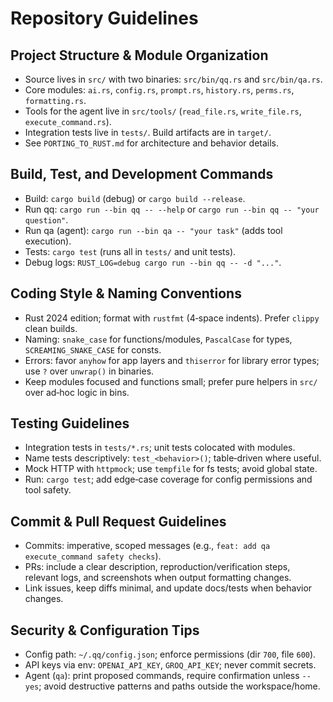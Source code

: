 # Repository Guidelines

## Project Structure & Module Organization
- Source lives in `src/` with two binaries: `src/bin/qq.rs` and `src/bin/qa.rs`.
- Core modules: `ai.rs`, `config.rs`, `prompt.rs`, `history.rs`, `perms.rs`, `formatting.rs`.
- Tools for the agent live in `src/tools/` (`read_file.rs`, `write_file.rs`, `execute_command.rs`).
- Integration tests live in `tests/`. Build artifacts are in `target/`.
- See `PORTING_TO_RUST.md` for architecture and behavior details.

## Build, Test, and Development Commands
- Build: `cargo build` (debug) or `cargo build --release`.
- Run qq: `cargo run --bin qq -- --help` or `cargo run --bin qq -- "your question"`.
- Run qa (agent): `cargo run --bin qa -- "your task"` (adds tool execution).
- Tests: `cargo test` (runs all in `tests/` and unit tests).
- Debug logs: `RUST_LOG=debug cargo run --bin qq -- -d "..."`.

## Coding Style & Naming Conventions
- Rust 2024 edition; format with `rustfmt` (4‑space indents). Prefer `clippy` clean builds.
- Naming: `snake_case` for functions/modules, `PascalCase` for types, `SCREAMING_SNAKE_CASE` for consts.
- Errors: favor `anyhow` for app layers and `thiserror` for library error types; use `?` over `unwrap()` in binaries.
- Keep modules focused and functions small; prefer pure helpers in `src/` over ad‑hoc logic in bins.

## Testing Guidelines
- Integration tests in `tests/*.rs`; unit tests colocated with modules.
- Name tests descriptively: `test_<behavior>()`; table‑driven where useful.
- Mock HTTP with `httpmock`; use `tempfile` for fs tests; avoid global state.
- Run: `cargo test`; add edge‑case coverage for config permissions and tool safety.

## Commit & Pull Request Guidelines
- Commits: imperative, scoped messages (e.g., `feat: add qa execute_command safety checks`).
- PRs: include a clear description, reproduction/verification steps, relevant logs, and screenshots when output formatting changes.
- Link issues, keep diffs minimal, and update docs/tests when behavior changes.

## Security & Configuration Tips
- Config path: `~/.qq/config.json`; enforce permissions (dir `700`, file `600`).
- API keys via env: `OPENAI_API_KEY`, `GROQ_API_KEY`; never commit secrets.
- Agent (`qa`): print proposed commands, require confirmation unless `--yes`; avoid destructive patterns and paths outside the workspace/home.
